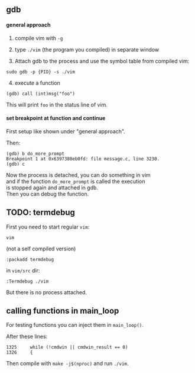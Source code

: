 ## gdb

#### general approach

1. compile vim with `-g`

2. type `./vim` (the program you compiled) in separate window

3. Attach gdb to the process and use the symbol table from compiled vim:
```
sudo gdb -p {PID} -s ./vim
```

4. execute a function
```
(gdb) call (int)msg("foo")
```
This will print `foo` in the status line of vim.

#### set breakpoint at function and continue

First setup like shown under "general approach".

Then:
```
(gdb) b do_more_prompt
Breakpoint 1 at 0x6397380eb0fd: file message.c, line 3230.
(gdb) c
```
Now the process is detached, you can do something in vim \
and if the function `do_more_prompt` is called the execution \
is stopped again and attached in gdb.\
Then you can debug the function.

## TODO: termdebug

First you need to start regular `vim`:
```
vim
```
(not a self compiled version)

```
:packadd termdebug
```

in `vim/src` dir:
```
:Termdebug ./vim
```

But there is no process attached.

## calling functions in main_loop

For testing functions you can inject them in `main_loop()`.

After these lines:
```
1325     while (!cmdwin || cmdwin_result == 0)
1326     {
```

Then compile with `make -j$(nproc)` and run `./vim`.

